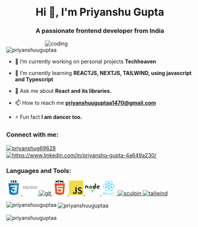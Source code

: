 <h1 align="center">Hi 👋, I'm Priyanshu Gupta</h1>
<h3 align="center">A passionate frontend developer from India</h3>

<img align="right" alt="coding" width="400" src="https://www.chawtechsolutions.com/wp-content/uploads/2019/03/developer-dribbble.gif" />
<p align="left"> <img src="https://komarev.com/ghpvc/?username=priyanshuuguptaa&label=Profile%20views&color=0e75b6&style=flat" alt="priyanshuuguptaa" /> </p>

- 🔭 I’m currently working on personal projects **Techheaven**

- 🌱 I’m currently learning **REACTJS, NEXTJS, TAILWIND, using javascript and Typescript**

- 💬 Ask me about **React and its libraries.**

- 📫 How to reach me **priyanshuuguptaa1470@gmail.com**

- ⚡ Fun fact **I am dancer too.**

<h3 align="left">Connect with me:</h3>
<p align="left">
<a href="https://twitter.com/priyanshug69628" target="blank"><img align="center" src="https://raw.githubusercontent.com/rahuldkjain/github-profile-readme-generator/master/src/images/icons/Social/twitter.svg" alt="priyanshug69628" height="30" width="40" /></a>
<a href="https://linkedin.com/in/https://www.linkedin.com/in/priyanshu-gupta-4a649a230/" target="blank"><img align="center" src="https://raw.githubusercontent.com/rahuldkjain/github-profile-readme-generator/master/src/images/icons/Social/linked-in-alt.svg" alt="https://www.linkedin.com/in/priyanshu-gupta-4a649a230/" height="30" width="40" /></a>
</p>

<h3 align="left">Languages and Tools:</h3>
<p align="left"> <a href="https://www.w3schools.com/css/" target="_blank" rel="noreferrer"> <img src="https://raw.githubusercontent.com/devicons/devicon/master/icons/css3/css3-original-wordmark.svg" alt="css3" width="40" height="40"/> </a> <a href="https://expressjs.com" target="_blank" rel="noreferrer"> <img src="https://raw.githubusercontent.com/devicons/devicon/master/icons/express/express-original-wordmark.svg" alt="express" width="40" height="40"/> </a> <a href="https://git-scm.com/" target="_blank" rel="noreferrer"> <img src="https://www.vectorlogo.zone/logos/git-scm/git-scm-icon.svg" alt="git" width="40" height="40"/> </a> <a href="https://www.w3.org/html/" target="_blank" rel="noreferrer"> <img src="https://raw.githubusercontent.com/devicons/devicon/master/icons/html5/html5-original-wordmark.svg" alt="html5" width="40" height="40"/> </a> <a href="https://developer.mozilla.org/en-US/docs/Web/JavaScript" target="_blank" rel="noreferrer"> <img src="https://raw.githubusercontent.com/devicons/devicon/master/icons/javascript/javascript-original.svg" alt="javascript" width="40" height="40"/> </a> <a href="https://nodejs.org" target="_blank" rel="noreferrer"> <img src="https://raw.githubusercontent.com/devicons/devicon/master/icons/nodejs/nodejs-original-wordmark.svg" alt="nodejs" width="40" height="40"/> </a> <a href="https://reactjs.org/" target="_blank" rel="noreferrer"> <img src="https://raw.githubusercontent.com/devicons/devicon/master/icons/react/react-original-wordmark.svg" alt="react" width="40" height="40"/> </a> <a href="https://sculpin.io/" target="_blank" rel="noreferrer"> <img src="https://gist.githubusercontent.com/vivek32ta/c7f7bf583c1fb1c58d89301ea40f37fd/raw/1782aef8672484698c0dd407f900c4a329ed5bc4/sculpin.svg" alt="sculpin" width="40" height="40"/> </a> <a href="https://tailwindcss.com/" target="_blank" rel="noreferrer"> <img src="https://www.vectorlogo.zone/logos/tailwindcss/tailwindcss-icon.svg" alt="tailwind" width="40" height="40"/> </a> </p>

<p><img align="left" src="https://github-readme-stats.vercel.app/api/top-langs?username=priyanshuuguptaa&show_icons=true&locale=en&layout=compact" alt="priyanshuuguptaa" /></p>

<p>&nbsp;<img align="center" src="https://github-readme-stats.vercel.app/api?username=priyanshuuguptaa&show_icons=true&locale=en" alt="priyanshuuguptaa" /></p>

<p><img align="center" src="https://github-readme-streak-stats.herokuapp.com/?user=priyanshuuguptaa&" alt="priyanshuuguptaa" /></p>
